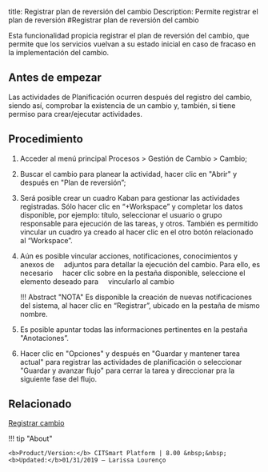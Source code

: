 title: Registrar plan de reversión del cambio
Description: Permite registrar el plan de reversión 
#Registrar plan de reversión del cambio

Esta funcionalidad propicia registrar el plan de reversión del cambio, que permite que los servicios vuelvan a su estado inicial en caso de fracaso en la implementación del cambio.

Antes de empezar
----------------

Las actividades de Planificación ocurren después del registro del cambio, siendo así,
comprobar la existencia de un cambio y, también, si tiene permiso para
crear/ejecutar actividades.

Procedimiento 
-------------

1.  Acceder al menú principal Procesos \>
    Gestión de Cambio \> Cambio;

2.  Buscar el cambio para planear la actividad, hacer clic en "Abrir"
    y después en "Plan de reversión”;

3.  Será posible crear un cuadro Kaban para gestionar las actividades registradas.
    Sólo hacer clic en “+Workspace” y completar los datos disponible, por ejemplo:
    título, seleccionar el usuario o grupo responsable para ejecución de las
    tareas, y otros. También es permitido vincular un cuadro ya creado al hacer clic 
    en el otro botón relacionado al “Workspace”.

4.  Aún es posible vincular acciones, notificaciones, conocimientos y anexos de
    adjuntos para detallar la ejecución del cambio. Para ello, es necesario
    hacer clic sobre en la pestaña disponible, seleccione el elemento deseado para
    vincularlo al cambio

    !!! Abstract "NOTA"
        Es disponible la creación de nuevas notificaciones del sistema, al hacer clic en
        “Registrar”, ubicado en la pestaña de mismo nombre.

5.  Es posible apuntar todas las informaciones pertinentes en la pestaña "Anotaciones”. 

6.  Hacer clic en "Opciones" y después en "Guardar y mantener tarea actual" para
    registrar las actividades de planificación o seleccionar "Guardar y avanzar
    flujo" para cerrar la tarea y direccionar pra la siguiente fase del flujo.  

Relacionado 
------------

[Registrar cambio](/pt-br/citsmart-platform-8/processes/change/use/register-change.html)

!!! tip "About"

    <b>Product/Version:</b> CITSmart Platform | 8.00 &nbsp;&nbsp;
    <b>Updated:</b>01/31/2019 – Larissa Lourenço

